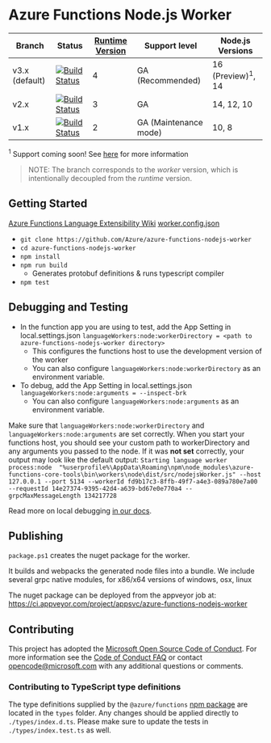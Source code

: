 # Azure Functions Node.js Worker

|Branch|Status|[Runtime Version](https://docs.microsoft.com/azure/azure-functions/functions-versions)|Support level|Node.js Versions|
|---|---|---|---|---|
|v3.x (default)|[![Build Status](https://azfunc.visualstudio.com/Azure%20Functions/_apis/build/status/Azure.azure-functions-nodejs-worker?branchName=v3.x)](https://azfunc.visualstudio.com/Azure%20Functions/_build/latest?definitionId=10&branchName=v3.x)|4|GA (Recommended)|16 (Preview)<sup>1</sup>, 14|
|v2.x|[![Build Status](https://azfunc.visualstudio.com/Azure%20Functions/_apis/build/status/Azure.azure-functions-nodejs-worker?branchName=v2.x)](https://azfunc.visualstudio.com/Azure%20Functions/_build/latest?definitionId=10&branchName=v2.x)|3|GA|14, 12, 10|
|v1.x|[![Build Status](https://azfunc.visualstudio.com/Azure%20Functions/_apis/build/status/Azure.azure-functions-nodejs-worker?branchName=v1.x)](https://azfunc.visualstudio.com/Azure%20Functions/_build/latest?definitionId=10&branchName=v1.x)|2|GA (Maintenance mode)|10, 8|

<sup>1</sup> Support coming soon! See [here](https://github.com/Azure/azure-functions-nodejs-worker/issues/455) for more information

> NOTE: The branch corresponds to the _worker_ version, which is intentionally decoupled from the _runtime_ version.

## Getting Started

[Azure Functions Language Extensibility Wiki](https://github.com/Azure/azure-webjobs-sdk-script/wiki/Language-Extensibility)
[worker.config.json](https://github.com/Azure/azure-functions-host/wiki/Authoring-&-Testing-Language-Extensions#workerconfigjson)

- `git clone https://github.com/Azure/azure-functions-nodejs-worker`
- `cd azure-functions-nodejs-worker`
- `npm install`
- `npm run build`
  - Generates protobuf definitions & runs typescript compiler
- `npm test`

## Debugging and Testing
- In the function app you are using to test, add the App Setting in local.settings.json `languageWorkers:node:workerDirectory = <path to azure-functions-nodejs-worker directory>`
  - This configures the functions host to use the development version of the worker
  - You can also configure `languageWorkers:node:workerDirectory` as an environment variable.
- To debug, add the App Setting in local.settings.json `languageWorkers:node:arguments = --inspect-brk`
  - You can also configure `languageWorkers:node:arguments` as an environment variable.

Make sure that `languageWorkers:node:workerDirectory` and `languageWorkers:node:arguments` are set correctly. When you start your functions host, you should see your custom path to workerDirectory and any arguments you passed to the node. If it was **not set** correctly, your output may look like the default output: `Starting language worker process:node  "%userprofile%\AppData\Roaming\npm\node_modules\azure-functions-core-tools\bin\workers\node\dist/src/nodejsWorker.js" --host 127.0.0.1 --port 5134 --workerId fd9b17c3-8ffb-49f7-a4e3-089a780e7a00 --requestId 14e27374-9395-42d4-a639-bd67e0e770a4 --grpcMaxMessageLength 134217728`

Read more on local debugging [in our docs](https://docs.microsoft.com/azure/azure-functions/functions-reference-node#local-debugging).

## Publishing

`package.ps1` creates the nuget package for the worker.

It builds and webpacks the generated node files into a bundle.
We include several grpc native modules, for x86/x64 versions of windows, osx, linux

The nuget package can be deployed from the appveyor job at: https://ci.appveyor.com/project/appsvc/azure-functions-nodejs-worker

## Contributing

This project has adopted the [Microsoft Open Source Code of Conduct](https://opensource.microsoft.com/codeofconduct/). For more information see the [Code of Conduct FAQ](https://opensource.microsoft.com/codeofconduct/faq/) or contact [opencode@microsoft.com](mailto:opencode@microsoft.com) with any additional questions or comments.

### Contributing to TypeScript type definitions

The type definitions supplied by the `@azure/functions` [npm package](https://www.npmjs.com/package/@azure/functions) are located in the `types` folder. Any changes should be applied directly to `./types/index.d.ts`. Please make sure to update the tests in `./types/index.test.ts` as well.